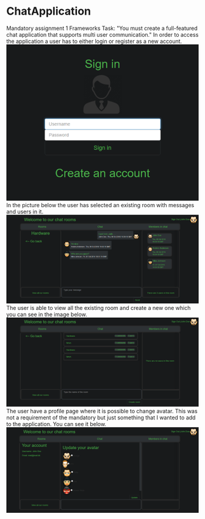 # ChatApplication
Mandatory assignment 1 Frameworks
Task: "You must create a full-featured chat application that supports multi user communication."
In order to access the application a user has to either login or register as a new account.
![Login page](https://github.com/Bombebak/ChatApplication/blob/master/public/images/chatSystem_login.png)
In the picture below the user has selected an existing room with messages and users in it.
![Selected room page](https://github.com/Bombebak/ChatApplication/blob/master/public/images/chatSystem_selectedChat.png)
The user is able to view all the existing room and create a new one which you can see in the image below.
![All rooms page](https://github.com/Bombebak/ChatApplication/blob/master/public/images/chatSystem_allRooms.png)
The user have a profile page where it is possible to change avatar. This was not a requirement of the mandatory but just something that I wanted to add to the application. You can see it below.
![Profile page](https://github.com/Bombebak/ChatApplication/blob/master/public/images/chatSystem_profile.png)
